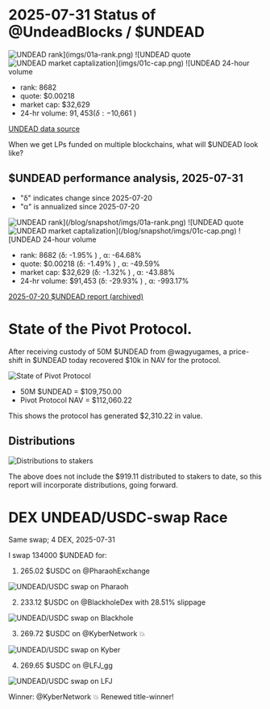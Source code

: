 # 2025-07-31 Status of @UndeadBlocks / $UNDEAD 

![$UNDEAD rank](imgs/01a-rank.png) 
![$UNDEAD quote](imgs/01b-quote.png) 
![$UNDEAD market captalization](imgs/01c-cap.png) 
![$UNDEAD 24-hour volume](imgs/01d-vol.png) 

* rank: 8682 
* quote: $0.00218 
* market cap: $32,629 
* 24-hr volume: $91,453 (δ: -$10,661 ) 


[UNDEAD data source](https://www.coingecko.com/en/coins/undead-blocks) 



When we get LPs funded on multiple blockchains, what will $UNDEAD look like? 

## $UNDEAD performance analysis, 2025-07-31 

* "δ" indicates change since 2025-07-20 
* "α" is annualized since 2025-07-20 

![$UNDEAD rank](/blog/snapshot/imgs/01a-rank.png) 
![$UNDEAD quote](/blog/snapshot/imgs/01b-quote.png) 
![$UNDEAD market captalization](/blog/snapshot/imgs/01c-cap.png) 
![$UNDEAD 24-hour volume](/blog/snapshot/imgs/01d-vol.png) 

* rank: 8682 (δ: -1.95% ) , α: -64.68% 
* quote: $0.00218 (δ: -1.49% ) , α: -49.59% 
* market cap: $32,629 (δ: -1.32% ) , α: -43.88% 
* 24-hr volume: $91,453 (δ: -29.93% ) , α: -993.17% 

[2025-07-20 $UNDEAD report (archived)](https://github.com/pivoteur/biz/tree/main/blog/snapshot) 

# State of the Pivot Protocol.

After receiving custody of 50M $UNDEAD from @wagyugames, a price-shift in $UNDEAD today recovered $10k in NAV for the protocol.

![State of Pivot Protocol](imgs/02-state.png)

* 50M $UNDEAD = $109,750.00
* Pivot Protocol NAV = $112,060.22

This shows the protocol has generated $2,310.22 in value.

## Distributions

![Distributions to stakers](imgs/03-dists.png)

The above does not include the $919.11 distributed to stakers to date, so this report will incorporate distributions, going forward. 
# DEX UNDEAD/USDC-swap Race 

Same swap; 4 DEX, 2025-07-31 

I swap 134000 $UNDEAD for: 

1. 265.02 $USDC on @PharaohExchange 

![UNDEAD/USDC swap on Pharaoh](imgs/04a-pharaoh.png) 

2. 233.12 $USDC on @BlackholeDex with 28.51% slippage 

![UNDEAD/USDC swap on Blackhole](imgs/04b-blackhole.png) 

3. 269.72 $USDC on @KyberNetwork 💥 

![UNDEAD/USDC swap on Kyber](imgs/04c-kyber.png) 

4. 269.65 $USDC on @LFJ_gg 

![UNDEAD/USDC swap on LFJ](imgs/04d-lfj.png) 

Winner: @KyberNetwork 💥 Renewed title-winner! 
